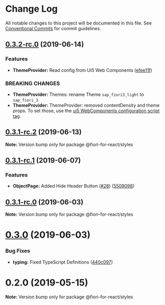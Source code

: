 # Change Log

All notable changes to this project will be documented in this file.
See [Conventional Commits](https://conventionalcommits.org) for commit guidelines.

## [0.3.2-rc.0](https://github.com/SAP/fiori-for-react/packages/styles/compare/v0.3.1-rc.2...v0.3.2-rc.0) (2019-06-14)


### Features

* **ThemeProvider:** Read config from UI5 Web Components ([efee11f](https://github.com/SAP/fiori-for-react/packages/styles/commit/efee11f))


### BREAKING CHANGES

* **ThemeProvider:** Themes: rename Theme `sap_fiori3_light` to `sap_fiori_3`
* **ThemeProvider:** ThemeProvider: removed contentDensity and theme props. To set those, use the [ui5 WebComponents configuration script tag](https://github.com/SAP/ui5-webcomponents#configure).





## [0.3.1-rc.2](https://github.com/SAP/fiori-for-react/packages/styles/compare/v0.3.1-rc.1...v0.3.1-rc.2) (2019-06-13)

**Note:** Version bump only for package @fiori-for-react/styles





## [0.3.1-rc.1](https://github.com/SAP/fiori-for-react/packages/styles/compare/v0.3.1-rc.0...v0.3.1-rc.1) (2019-06-07)


### Features

* **ObjectPage:** Added Hide Header Button ([#28](https://github.com/SAP/fiori-for-react/packages/styles/issues/28)) ([5509098](https://github.com/SAP/fiori-for-react/packages/styles/commit/5509098))





## [0.3.1-rc.0](https://github.com/SAP/fiori-for-react/packages/styles/compare/v0.3.0...v0.3.1-rc.0) (2019-06-03)

**Note:** Version bump only for package @fiori-for-react/styles





# [0.3.0](https://github.com/SAP/fiori-for-react/v0.2.0...v0.3.0) (2019-06-03)

### Bug Fixes

* **typing:** Fixed TypeScript Definitions ([440c097](https://github.com/SAP/fiori-for-react/packages/styles/commit/440c097))


# 0.2.0 (2019-05-15)

**Note:** Version bump only for package @fiori-for-react/styles
